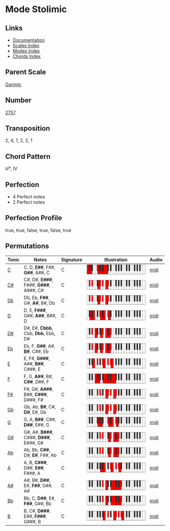 # Mode Stolimic

## Links

- [Documentation](README.md)
- [Scales Index](Scales.md)
- [Modes Index](Modes.md)
- [Chords Index](Chords.md)

## Parent Scale

[Garimic](ScaleGarimic.md)

## Number

[2757](https://ianring.com/musictheory/scales/2757)

## Transposition

2, 4, 1, 2, 2, 1

## Chord Pattern

iii⁰, IV

## Perfection

- 4 Perfect notes
- 2 Perfect notes

## Perfection Profile

true, true, false, true, false, true

## Permutations

| Tonic | Notes | Signature | Illustration | Audio |
|-------|-------|-----------|--------------|-------|
| [C](ModeCNaturalStolimic.md) | C, D, **E##**, F##, **G##**, A##, C | C | ![CNaturalStolimic](ModeCNaturalStolimic.png) | [midi](https://github.com/edipermadi/music/blob/main/docs/ModeCNaturalStolimic.mid?raw=true) |
| [C#](ModeCSharpStolimic.md) | C#, D#, **E###**, F###, **G###**, A###, C# | C | ![CSharpStolimic](ModeCSharpStolimic.png) | [midi](https://github.com/edipermadi/music/blob/main/docs/ModeCSharpStolimic.mid?raw=true) |
| [Db](ModeDFlatStolimic.md) | Db, Eb, **F##**, G#, **A#**, B#, Db | C | ![DFlatStolimic](ModeDFlatStolimic.png) | [midi](https://github.com/edipermadi/music/blob/main/docs/ModeDFlatStolimic.mid?raw=true) |
| [D](ModeDNaturalStolimic.md) | D, E, **F###**, G##, **A##**, B##, D | C | ![DNaturalStolimic](ModeDNaturalStolimic.png) | [midi](https://github.com/edipermadi/music/blob/main/docs/ModeDNaturalStolimic.mid?raw=true) |
| [D#](ModeDSharpStolimic.md) | D#, E#, **Cbbb**, Cbb, **Dbb**, Ebb, D# | C | ![DSharpStolimic](ModeDSharpStolimic.png) | [midi](https://github.com/edipermadi/music/blob/main/docs/ModeDSharpStolimic.mid?raw=true) |
| [Eb](ModeEFlatStolimic.md) | Eb, F, **G##**, A#, **B#**, C##, Eb | C | ![EFlatStolimic](ModeEFlatStolimic.png) | [midi](https://github.com/edipermadi/music/blob/main/docs/ModeEFlatStolimic.mid?raw=true) |
| [E](ModeENaturalStolimic.md) | E, F#, **G###**, A##, **B##**, C###, E | C | ![ENaturalStolimic](ModeENaturalStolimic.png) | [midi](https://github.com/edipermadi/music/blob/main/docs/ModeENaturalStolimic.mid?raw=true) |
| [F](ModeFNaturalStolimic.md) | F, G, **A##**, B#, **C##**, D##, F | C | ![FNaturalStolimic](ModeFNaturalStolimic.png) | [midi](https://github.com/edipermadi/music/blob/main/docs/ModeFNaturalStolimic.mid?raw=true) |
| [F#](ModeFSharpStolimic.md) | F#, G#, **A###**, B##, **C###**, D###, F# | C | ![FSharpStolimic](ModeFSharpStolimic.png) | [midi](https://github.com/edipermadi/music/blob/main/docs/ModeFSharpStolimic.mid?raw=true) |
| [Gb](ModeGFlatStolimic.md) | Gb, Ab, **B#**, C#, **D#**, E#, Gb | C | ![GFlatStolimic](ModeGFlatStolimic.png) | [midi](https://github.com/edipermadi/music/blob/main/docs/ModeGFlatStolimic.mid?raw=true) |
| [G](ModeGNaturalStolimic.md) | G, A, **B##**, C##, **D##**, E##, G | C | ![GNaturalStolimic](ModeGNaturalStolimic.png) | [midi](https://github.com/edipermadi/music/blob/main/docs/ModeGNaturalStolimic.mid?raw=true) |
| [G#](ModeGSharpStolimic.md) | G#, A#, **B###**, C###, **D###**, E###, G# | C | ![GSharpStolimic](ModeGSharpStolimic.png) | [midi](https://github.com/edipermadi/music/blob/main/docs/ModeGSharpStolimic.mid?raw=true) |
| [Ab](ModeAFlatStolimic.md) | Ab, Bb, **C##**, D#, **E#**, F##, Ab | C | ![AFlatStolimic](ModeAFlatStolimic.png) | [midi](https://github.com/edipermadi/music/blob/main/docs/ModeAFlatStolimic.mid?raw=true) |
| [A](ModeANaturalStolimic.md) | A, B, **C###**, D##, **E##**, F###, A | C | ![ANaturalStolimic](ModeANaturalStolimic.png) | [midi](https://github.com/edipermadi/music/blob/main/docs/ModeANaturalStolimic.mid?raw=true) |
| [A#](ModeASharpStolimic.md) | A#, B#, **D##**, E#, **F##**, G##, A# | C | ![ASharpStolimic](ModeASharpStolimic.png) | [midi](https://github.com/edipermadi/music/blob/main/docs/ModeASharpStolimic.mid?raw=true) |
| [Bb](ModeBFlatStolimic.md) | Bb, C, **D##**, E#, **F##**, G##, Bb | C | ![BFlatStolimic](ModeBFlatStolimic.png) | [midi](https://github.com/edipermadi/music/blob/main/docs/ModeBFlatStolimic.mid?raw=true) |
| [B](ModeBNaturalStolimic.md) | B, C#, **D###**, E##, **F###**, G###, B | C | ![BNaturalStolimic](ModeBNaturalStolimic.png) | [midi](https://github.com/edipermadi/music/blob/main/docs/ModeBNaturalStolimic.mid?raw=true) |
